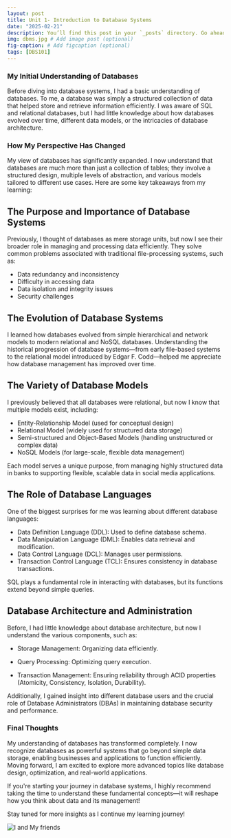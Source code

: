 ```yaml
---
layout: post
title: Unit 1- Introduction to Database Systems
date: "2025-02-21"
description: You’ll find this post in your `_posts` directory. Go ahead and edit it and re-build the site to see your changes. # Add post description (optional)
img: dbms.jpg # Add image post (optional)
fig-caption: # Add figcaption (optional)
tags: [DBS101]
---
```

### My Initial Understanding of Databases

Before diving into database systems, I had a basic understanding of databases. To me, a database was simply a structured collection of data that helped store and retrieve information efficiently. I was aware of SQL and relational databases, but I had little knowledge about how databases evolved over time, different data models, or the intricacies of database architecture.

### How My Perspective Has Changed

My view of databases has significantly expanded. I now understand that databases are much more than just a collection of tables; they involve a structured design, multiple levels of abstraction, and various models tailored to different use cases. Here are some key takeaways from my learning:

## The Purpose and Importance of Database Systems

Previously, I thought of databases as mere storage units, but now I see their broader role in managing and processing data efficiently. They solve common problems associated with traditional file-processing systems, such as:

* Data redundancy and inconsistency
* Difficulty in accessing data
* Data isolation and integrity issues
* Security challenges

## The Evolution of Database Systems

I learned how databases evolved from simple hierarchical and network models to modern relational and NoSQL databases. Understanding the historical progression of database systems—from early file-based systems to the relational model introduced by Edgar F. Codd—helped me appreciate how database management has improved over time.

## The Variety of Database Models

I previously believed that all databases were relational, but now I know that multiple models exist, including:

* Entity-Relationship Model (used for conceptual design)
* Relational Model (widely used for structured data storage)
* Semi-structured and Object-Based Models (handling unstructured or complex data)
* NoSQL Models (for large-scale, flexible data management)

Each model serves a unique purpose, from managing highly structured data in banks to supporting flexible, scalable data in social media applications.

## The Role of Database Languages

One of the biggest surprises for me was learning about different database languages:

* Data Definition Language (DDL): Used to define database schema.
* Data Manipulation Language (DML): Enables data retrieval and modification.
* Data Control Language (DCL): Manages user permissions.
* Transaction Control Language (TCL): Ensures consistency in database transactions.

SQL plays a fundamental role in interacting with databases, but its functions extend beyond simple queries.

## Database Architecture and Administration

Before, I had little knowledge about database architecture, but now I understand the various components, such as:

* Storage Management: Organizing data efficiently.

* Query Processing: Optimizing query execution.

* Transaction Management: Ensuring reliability through ACID properties (Atomicity, Consistency, Isolation, Durability).

Additionally, I gained insight into different database users and the crucial role of Database Administrators (DBAs) in maintaining database security and performance.

### Final Thoughts

My understanding of databases has transformed completely. I now recognize databases as powerful systems that go beyond simple data storage, enabling businesses and applications to function efficiently. Moving forward, I am excited to explore more advanced topics like database design, optimization, and real-world applications.

If you're starting your journey in database systems, I highly recommend taking the time to understand these fundamental concepts—it will reshape how you think about data and its management!

Stay tuned for more insights as I continue my learning journey!


![I and My friends]({{site.baseurl}}/assets/img/we-in-rest.jpg)
